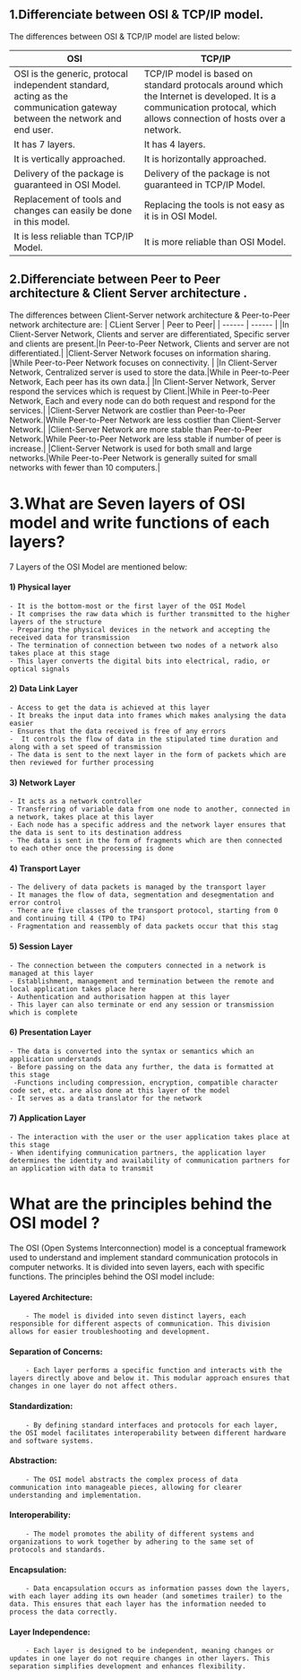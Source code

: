 

## 1.Differenciate between OSI & TCP/IP model.


The differences between OSI & TCP/IP model are listed below:

| OSI | TCP/IP |
| ------ | ------ |
| OSI is the generic, protocal independent standard, acting as the communication gateway between the network and end user.| TCP/IP model is based on standard protocals around which the Internet is developed. It is a communication protocal, which allows connection of hosts over a network.  |
| It has 7 layers. | It has 4 layers. |
|It is vertically approached. | It is horizontally approached. |
|Delivery of the package is guaranteed in OSI Model. | Delivery of the package is not guaranteed in TCP/IP Model.|
|Replacement of tools and changes can easily be done in this model.| Replacing the tools is not easy as it is in OSI Model.|
|It is less reliable than TCP/IP Model.| It is more reliable than OSI Model. |

## 2.Differenciate between Peer to Peer architecture & Client Server architecture .

The differences between  Client-Server network architecture & Peer-to-Peer 
network architecture are: 
| CLient Server | Peer to Peer|
| ------ | ------ |
|In Client-Server Network, Clients and server are differentiated, Specific server and clients are present.|In Peer-to-Peer Network, Clients and server are not differentiated.|
|Client-Server Network focuses on information sharing. |While Peer-to-Peer Network focuses on connectivity. |
|In Client-Server Network, Centralized server is used to store the data.|While in Peer-to-Peer Network, Each peer has its own data.|
|In Client-Server Network, Server respond the services which is request by Client.|While in Peer-to-Peer Network, Each and every node can do both request and respond for the services.|
|Client-Server Network are costlier than Peer-to-Peer Network.|While Peer-to-Peer Network are less costlier than Client-Server Network.|
|Client-Server Network are more stable than Peer-to-Peer Network.|While Peer-to-Peer Network are less stable if number of peer is increase.|
|Client-Server Network is used for both small and large networks.|While Peer-to-Peer Network is generally suited for small networks with fewer than 10 computers.|


# 3.What are Seven layers of OSI model and write functions of each layers?

7 Layers of the OSI Model are mentioned below:

#### 1) Physical layer
~~~
- It is the bottom-most or the first layer of the OSI Model
- It comprises the raw data which is further transmitted to the higher layers of the structure
- Preparing the physical devices in the network and accepting the received data for transmission
- The termination of connection between two nodes of a network also takes place at this stage
- This layer converts the digital bits into electrical, radio, or optical signals
~~~

#### 2) Data Link Layer
```
- Access to get the data is achieved at this layer
- It breaks the input data into frames which makes analysing the data easier
- Ensures that the data received is free of any errors
-  It controls the flow of data in the stipulated time duration and along with a set speed of transmission
- The data is sent to the next layer in the form of packets which are then reviewed for further processing
```

#### 3) Network Layer
```
- It acts as a network controller
- Transferring of variable data from one node to another, connected in a network, takes place at this layer 
- Each node has a specific address and the network layer ensures that the data is sent to its destination address
- The data is sent in the form of fragments which are then connected to each other once the processing is done
```

#### 4) Transport Layer
```
- The delivery of data packets is managed by the transport layer
- It manages the flow of data, segmentation and desegmentation and error control
- There are five classes of the transport protocol, starting from 0 and continuing till 4 (TP0 to TP4)
- Fragmentation and reassembly of data packets occur that this stag
```

#### 5) Session Layer
```
- The connection between the computers connected in a network is managed at this layer
- Establishment, management and termination between the remote and local application takes place here
- Authentication and authorisation happen at this layer
- This layer can also terminate or end any session or transmission which is complete
```

#### 6) Presentation Layer
```
- The data is converted into the syntax or semantics which an application understands
- Before passing on the data any further, the data is formatted at this stage
 -Functions including compression, encryption, compatible character code set, etc. are also done at this layer of the model
- It serves as a data translator for the network
```

#### 7) Application Layer
```
- The interaction with the user or the user application takes place at this stage
- When identifying communication partners, the application layer determines the identity and availability of communication partners for an application with data to transmit
```

# What are the principles behind the OSI model ?

The OSI (Open Systems Interconnection) model is a conceptual framework used to understand and implement standard communication protocols in computer networks. It is divided into seven layers, each with specific functions. The principles behind the OSI model include:

####    Layered Architecture:
        - The model is divided into seven distinct layers, each responsible for different aspects of communication. This division allows for easier troubleshooting and development.

####    Separation of Concerns:
        - Each layer performs a specific function and interacts with the layers directly above and below it. This modular approach ensures that changes in one layer do not affect others.

####   Standardization:
        - By defining standard interfaces and protocols for each layer, the OSI model facilitates interoperability between different hardware and software systems.

####    Abstraction:
        - The OSI model abstracts the complex process of data communication into manageable pieces, allowing for clearer understanding and implementation.

####    Interoperability:
        - The model promotes the ability of different systems and organizations to work together by adhering to the same set of protocols and standards.

####    Encapsulation:
        - Data encapsulation occurs as information passes down the layers, with each layer adding its own header (and sometimes trailer) to the data. This ensures that each layer has the information needed to process the data correctly.

####    Layer Independence:
        - Each layer is designed to be independent, meaning changes or updates in one layer do not require changes in other layers. This separation simplifies development and enhances flexibility.




